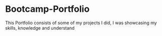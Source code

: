 # Bootcamp-Portfolio
This Portfolio consists of some of my projects I did, I was showcasing my skills, knowledge and understand 
